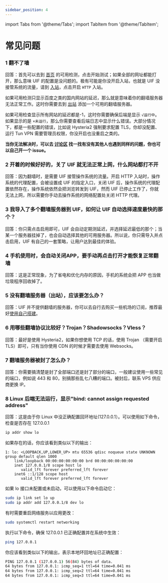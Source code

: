 ```yaml
---
sidebar_position: 4
---
```


import Tabs from '@theme/Tabs';
import TabItem from '@theme/TabItem';

# 常见问题

### 1 翻不了墙

回答：首先可以去到 [首页](http://ui4freedom.org/#/home) 的可用检测，点击开始测试；如果全部的网址都能打开，那么意味 UIF 的配置是没问题的。极有可能是你没开启入站，也就是 UIF 没接管系统的流量，请到 [入站](https://www.url.com)，点击开启 `HTTP` 入站。

如果可用检测只显示百度之类的国内网站的延迟，那么就是意味着你的翻墙服务器无法正常工作。这时你需要去到 [出站](https://www.url.com) 添加一个可用的翻墙服务器。

如果可用检查显示所有网站的延迟都是-1，这时你需要确保后端是显示 `√运行中`。如果显示的是 `×未运行`，那么你需要查看后端日志中显示什么错误。大部分情况下，都是一些配置的错误，比如说 Hysteria2 强制要求配置 TLS，你却没配置、运行 Tun VPN 需要管理员权限，你没开启也没重启之类的。

**当你无法解决时，可以去 [讨论区](https://github.com/UIforFreedom/UIF/issues) 找一找有没有其他人也遇到同样的问题，你也可以自己开一个 issue。**

### 2 开着的时候好好的，关了 UIF 就无法正常上网，什么网站都打不开

回答：因为翻墙时，是需要 UIF 接管操作系统的流量。开启 HTTP 入站时，操作系统的代理配置，会被设置成 UIF 的指定入口，关闭 UIF 后，操作系统的代理配置依然存在，操作系统依然会把浏览转发到 UIF，然而 UIF 已停止工作了，你就无法上网，所以需要你手动去操作系统的网络配置处关闭 HTTP 代理。

### 3 我导入了多个翻墙服务器到 UIF，如何让 UIF 自动选择速度最快的那个？

回答：你只需点击启用即可，UIF 会自动定期测延迟，并选择延迟最低的那个；当某一个服务器挂掉了，也会自动选择其他的可用服务器。所以说，你只需导入并点击启用，UIF 有自己的一套策略，让用户达到最佳的体验。

### 4 手机使用时，会自动关闭APP，要手动再点击打开才能恢复正常翻墙

回答：这是正常现象，为了省电和优化内存的原因，手机的系统会把 APP 也当做垃圾程序回收掉了。

### 5 没有翻墙服务器（出站），应该要怎么办？

回答：UIF 并不提供翻墙的服务器，你可以去自行去购买一些机场的订阅，推荐最好[使用自己搭建](../outbound/myself.md)。

### 6 用哪些翻墙协议比较好？Trojan？Shadowsocks？Vless？

回答：最好是使用 Hysteria2，如果你想使用 TCP 的话，使用 Trojan （需要开启 TLS）即可，只有当你使用 CDN 的时候才需要去使用 Websocks。

### 7 翻墙服务器被封了怎么办？

回答：你需要搞清楚是封了全部端口还是封了部分的端口，一般建议使用一些常见的端口，例如说 443 和 80，别搞那些乱七八糟的端口。被封后，联系 VPS 供应商更换 IP。

### 8 Linux 后端无法运行，显示"bind: cannot assign requested address"

回答：这是由于你 Linux 中没正确配置回环地址(127.0.0.1）。可以使用如下命令，检查是否存在 127.0.0.1

```bash
ip addr show lo
```

如果存在的话，你应该看到类似以下的输出：

```plaintext
1: lo: <LOOPBACK,UP,LOWER_UP> mtu 65536 qdisc noqueue state UNKNOWN group default qlen 1000
    link/loopback 00:00:00:00:00:00 brd 00:00:00:00:00:00
    inet 127.0.0.1/8 scope host lo
       valid_lft forever preferred_lft forever
    inet6 ::1/128 scope host
       valid_lft forever preferred_lft forever

```

如果 lo 接口未配置或未启动，可以使用以下命令启动它：

```bash
sudo ip link set lo up
sudo ip addr add 127.0.0.1/8 dev lo
```

有时需要重启网络服务以应用更改：

```bash
sudo systemctl restart networking
```

执行以下命令，确保 127.0.0.1 已正确配置并在系统中生效：

```bash
ping 127.0.0.1
```

你应该看到类似以下的输出，表示本地环回地址已正确配置：

```bash
PING 127.0.0.1 (127.0.0.1) 56(84) bytes of data.
64 bytes from 127.0.0.1: icmp_seq=1 ttl=64 time=0.041 ms
64 bytes from 127.0.0.1: icmp_seq=2 ttl=64 time=0.041 ms
64 bytes from 127.0.0.1: icmp_seq=3 ttl=64 time=0.041 ms
```
